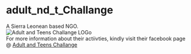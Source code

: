 # adult_nd_t_Challange
A Sierra Leonean based NGO.  
![Adult and Teens Challange LOGo](https://github.com/user-attachments/assets/c339ac10-8ce8-466f-ad71-c4e6e4f13110)  
For more information about their actiivties, kindly visit their facebook page @ [Adult and Teens Challange](https://www.facebook.com/profile.php?id=61572955718364&sk=about)
